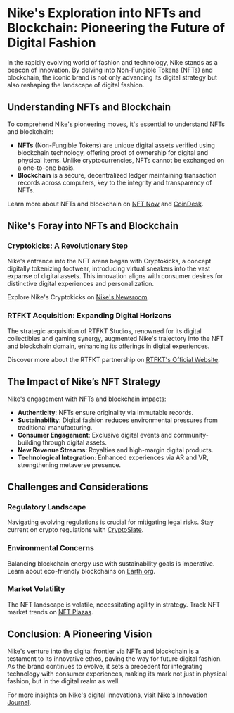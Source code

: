 # Nike's Exploration into NFTs and Blockchain: Pioneering the Future of Digital Fashion

In the rapidly evolving world of fashion and technology, Nike stands as a beacon of innovation. By delving into Non-Fungible Tokens (NFTs) and blockchain, the iconic brand is not only advancing its digital strategy but also reshaping the landscape of digital fashion.

## Understanding NFTs and Blockchain

To comprehend Nike's pioneering moves, it's essential to understand NFTs and blockchain:

- **NFTs** (Non-Fungible Tokens) are unique digital assets verified using blockchain technology, offering proof of ownership for digital and physical items. Unlike cryptocurrencies, NFTs cannot be exchanged on a one-to-one basis.
- **Blockchain** is a secure, decentralized ledger maintaining transaction records across computers, key to the integrity and transparency of NFTs.

Learn more about NFTs and blockchain on [NFT Now](https://nftnow.com) and [CoinDesk](https://coindesk.com).

## Nike's Foray into NFTs and Blockchain

### Cryptokicks: A Revolutionary Step

Nike's entrance into the NFT arena began with Cryptokicks, a concept digitally tokenizing footwear, introducing virtual sneakers into the vast expanse of digital assets. This innovation aligns with consumer desires for distinctive digital experiences and personalization. 

Explore Nike's Cryptokicks on [Nike's Newsroom](https://news.nike.com).

### RTFKT Acquisition: Expanding Digital Horizons

The strategic acquisition of RTFKT Studios, renowned for its digital collectibles and gaming synergy, augmented Nike's trajectory into the NFT and blockchain domain, enhancing its offerings in digital experiences.

Discover more about the RTFKT partnership on [RTFKT's Official Website](https://rtfkt.com).

## The Impact of Nike’s NFT Strategy

Nike's engagement with NFTs and blockchain impacts:

- **Authenticity**: NFTs ensure originality via immutable records.
- **Sustainability**: Digital fashion reduces environmental pressures from traditional manufacturing.
- **Consumer Engagement**: Exclusive digital events and community-building through digital assets.
- **New Revenue Streams**: Royalties and high-margin digital products.
- **Technological Integration**: Enhanced experiences via AR and VR, strengthening metaverse presence.

## Challenges and Considerations

### Regulatory Landscape

Navigating evolving regulations is crucial for mitigating legal risks. Stay current on crypto regulations with [CryptoSlate](https://cryptoslate.com).

### Environmental Concerns

Balancing blockchain energy use with sustainability goals is imperative. Learn about eco-friendly blockchains on [Earth.org](https://earth.org).

### Market Volatility

The NFT landscape is volatile, necessitating agility in strategy. Track NFT market trends on [NFT Plazas](https://nftplazas.com).

## Conclusion: A Pioneering Vision

Nike's venture into the digital frontier via NFTs and blockchain is a testament to its innovative ethos, paving the way for future digital fashion. As the brand continues to evolve, it sets a precedent for integrating technology with consumer experiences, making its mark not just in physical fashion, but in the digital realm as well.

For more insights on Nike's digital innovations, visit [Nike's Innovation Journal](https://news.nike.com/innovations).